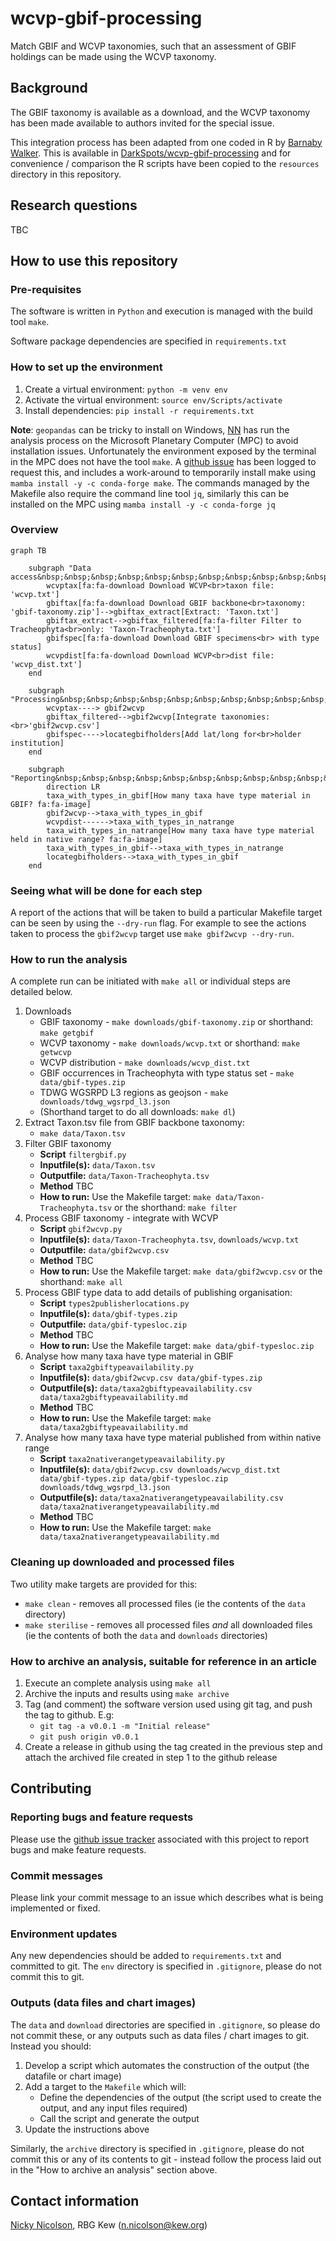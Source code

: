 # wcvp-gbif-processing
Match GBIF and WCVP taxonomies, such that an assessment of GBIF holdings can be made using the WCVP taxonomy.

## Background

The GBIF taxonomy is available as a download, and the WCVP taxonomy has been made available to authors invited for the special issue.

This integration process has been adapted from one coded in R by [Barnaby Walker](https://www.github.com/barnabywalker). This is available in [DarkSpots/wcvp-gbif-processing](https://github.com/DarkSpots/wcvp-gbif-processing) and for convenience / comparison the R scripts have been copied to the `resources` directory in this repository.

## Research questions

TBC

## How to use this repository

### Pre-requisites

The software is written in `Python` and execution is managed with the build tool `make`.

Software package dependencies are specified in `requirements.txt`

### How to set up the environment

1. Create a virtual environment: `python -m venv env`
2. Activate the virtual environment: `source env/Scripts/activate`
3. Install dependencies: `pip install -r requirements.txt`

**Note**: `geopandas` can be tricky to install on Windows, [NN](https://github.com/nickynicolson) has run the analysis process on the Microsoft Planetary Computer (MPC) to avoid installation issues. Unfortunately the environment exposed by the terminal in the MPC does not have the tool `make`. A [github issue](https://github.com/microsoft/PlanetaryComputer/issues/89) has been logged to request this, and includes a work-around to temporarily install make using `mamba install -y -c conda-forge make`. The commands managed by the Makefile also require the command line tool `jq`, similarly this can be installed on the MPC using `mamba install -y -c conda-forge jq`

### Overview
```mermaid
graph TB

    subgraph "Data access&nbsp;&nbsp;&nbsp;&nbsp;&nbsp;&nbsp;&nbsp;&nbsp;&nbsp;&nbsp;&nbsp;&nbsp;&nbsp;&nbsp;&nbsp;&nbsp;&nbsp;&nbsp;&nbsp;&nbsp;&nbsp;&nbsp;&nbsp;&nbsp;&nbsp;&nbsp;&nbsp;&nbsp;&nbsp;&nbsp;&nbsp;&nbsp;&nbsp;&nbsp;&nbsp;&nbsp;&nbsp;&nbsp;&nbsp;&nbsp;&nbsp;&nbsp;&nbsp;&nbsp;&nbsp;&nbsp;&nbsp;&nbsp;&nbsp;&nbsp;&nbsp;&nbsp;&nbsp;&nbsp;&nbsp;&nbsp;&nbsp;&nbsp;&nbsp;&nbsp;&nbsp;&nbsp;&nbsp;&nbsp;&nbsp;&nbsp;&nbsp;&nbsp;&nbsp;&nbsp;&nbsp;&nbsp;&nbsp;&nbsp;&nbsp;&nbsp;&nbsp;&nbsp;&nbsp;&nbsp;&nbsp;&nbsp;&nbsp;&nbsp;&nbsp;&nbsp;&nbsp;&nbsp;&nbsp;&nbsp;&nbsp;&nbsp;&nbsp;&nbsp;&nbsp;&nbsp;&nbsp;&nbsp;&nbsp;&nbsp;&nbsp;&nbsp;&nbsp;&nbsp;&nbsp;&nbsp;&nbsp;&nbsp;&nbsp;&nbsp;&nbsp;&nbsp;&nbsp;&nbsp;&nbsp;&nbsp;&nbsp;&nbsp;&nbsp;&nbsp;&nbsp;&nbsp;&nbsp;&nbsp;&nbsp;&nbsp;&nbsp;&nbsp;&nbsp;&nbsp;&nbsp;&nbsp;&nbsp;&nbsp;&nbsp;&nbsp;&nbsp;&nbsp;&nbsp;&nbsp;&nbsp;&nbsp;&nbsp;&nbsp;&nbsp;&nbsp;&nbsp;&nbsp;&nbsp;&nbsp;&nbsp;&nbsp;&nbsp;&nbsp;&nbsp;&nbsp;&nbsp;&nbsp;&nbsp;&nbsp;&nbsp;&nbsp;&nbsp;&nbsp;&nbsp;&nbsp;&nbsp;&nbsp;&nbsp;&nbsp;&nbsp;&nbsp;&nbsp;&nbsp;&nbsp;&nbsp;&nbsp;&nbsp;&nbsp;&nbsp;&nbsp;&nbsp;&nbsp;&nbsp;&nbsp;&nbsp;&nbsp;&nbsp;&nbsp;&nbsp;&nbsp;"
        wcvptax[fa:fa-download Download WCVP<br>taxon file: 'wcvp.txt']
        gbiftax[fa:fa-download Download GBIF backbone<br>taxonomy: 'gbif-taxonomy.zip']-->gbiftax_extract[Extract: 'Taxon.txt']
        gbiftax_extract-->gbiftax_filtered[fa:fa-filter Filter to Tracheophyta<br>only: 'Taxon-Tracheophyta.txt']
        gbifspec[fa:fa-download Download GBIF specimens<br> with type status]
        wcvpdist[fa:fa-download Download WCVP<br>dist file: 'wcvp_dist.txt']
    end

    subgraph "Processing&nbsp;&nbsp;&nbsp;&nbsp;&nbsp;&nbsp;&nbsp;&nbsp;&nbsp;&nbsp;&nbsp;&nbsp;&nbsp;&nbsp;&nbsp;&nbsp;&nbsp;&nbsp;&nbsp;&nbsp;&nbsp;&nbsp;&nbsp;&nbsp;&nbsp;&nbsp;&nbsp;&nbsp;&nbsp;&nbsp;&nbsp;&nbsp;&nbsp;&nbsp;&nbsp;&nbsp;&nbsp;&nbsp;&nbsp;&nbsp;&nbsp;&nbsp;&nbsp;&nbsp;&nbsp;&nbsp;&nbsp;&nbsp;&nbsp;&nbsp;&nbsp;&nbsp;&nbsp;&nbsp;&nbsp;&nbsp;&nbsp;&nbsp;&nbsp;&nbsp;&nbsp;&nbsp;&nbsp;&nbsp;&nbsp;&nbsp;&nbsp;&nbsp;&nbsp;&nbsp;&nbsp;&nbsp;&nbsp;&nbsp;&nbsp;&nbsp;&nbsp;&nbsp;&nbsp;&nbsp;&nbsp;&nbsp;&nbsp;&nbsp;&nbsp;&nbsp;&nbsp;&nbsp;&nbsp;&nbsp;&nbsp;&nbsp;&nbsp;&nbsp;&nbsp;&nbsp;&nbsp;&nbsp;&nbsp;&nbsp;&nbsp;&nbsp;&nbsp;&nbsp;&nbsp;&nbsp;&nbsp;&nbsp;&nbsp;&nbsp;&nbsp;&nbsp;&nbsp;&nbsp;&nbsp;&nbsp;&nbsp;&nbsp;&nbsp;&nbsp;&nbsp;&nbsp;&nbsp;&nbsp;&nbsp;&nbsp;&nbsp;&nbsp;&nbsp;&nbsp;&nbsp;"
        wcvptax----> gbif2wcvp
        gbiftax_filtered-->gbif2wcvp[Integrate taxonomies:<br>'gbif2wcvp.csv']
        gbifspec---->locategbifholders[Add lat/long for<br>holder institution]
    end

    subgraph "Reporting&nbsp;&nbsp;&nbsp;&nbsp;&nbsp;&nbsp;&nbsp;&nbsp;&nbsp;&nbsp;&nbsp;&nbsp;&nbsp;&nbsp;&nbsp;&nbsp;&nbsp;&nbsp;&nbsp;&nbsp;&nbsp;&nbsp;&nbsp;&nbsp;&nbsp;&nbsp;&nbsp;&nbsp;&nbsp;&nbsp;&nbsp;&nbsp;&nbsp;&nbsp;&nbsp;&nbsp;&nbsp;&nbsp;&nbsp;&nbsp;&nbsp;&nbsp;&nbsp;&nbsp;&nbsp;&nbsp;&nbsp;&nbsp;&nbsp;&nbsp;&nbsp;&nbsp;&nbsp;&nbsp;&nbsp;&nbsp;&nbsp;&nbsp;&nbsp;&nbsp;&nbsp;&nbsp;&nbsp;&nbsp;&nbsp;&nbsp;&nbsp;&nbsp;&nbsp;&nbsp;&nbsp;&nbsp;&nbsp;&nbsp;&nbsp;&nbsp;&nbsp;&nbsp;&nbsp;&nbsp;&nbsp;&nbsp;&nbsp;&nbsp;&nbsp;&nbsp;&nbsp;&nbsp;&nbsp;&nbsp;&nbsp;&nbsp;&nbsp;&nbsp;&nbsp;&nbsp;&nbsp;&nbsp;&nbsp;&nbsp;&nbsp;&nbsp;&nbsp;&nbsp;&nbsp;&nbsp;&nbsp;&nbsp;&nbsp;&nbsp;&nbsp;&nbsp;&nbsp;&nbsp;&nbsp;&nbsp;&nbsp;&nbsp;&nbsp;&nbsp;&nbsp;&nbsp;&nbsp;&nbsp;&nbsp;&nbsp;&nbsp;&nbsp;&nbsp;&nbsp;&nbsp;&nbsp;&nbsp;&nbsp;&nbsp;&nbsp;&nbsp;&nbsp;&nbsp;&nbsp;&nbsp;&nbsp;&nbsp;&nbsp;&nbsp;&nbsp;&nbsp;&nbsp;&nbsp;&nbsp;&nbsp;&nbsp;&nbsp;&nbsp;&nbsp;&nbsp;&nbsp;&nbsp;&nbsp;&nbsp;&nbsp;&nbsp;&nbsp;&nbsp;&nbsp;&nbsp;&nbsp;&nbsp;&nbsp;&nbsp;&nbsp;&nbsp;&nbsp;&nbsp;&nbsp;&nbsp;&nbsp;&nbsp;&nbsp;&nbsp;&nbsp;&nbsp;&nbsp;&nbsp;&nbsp;&nbsp;&nbsp;&nbsp;&nbsp;&nbsp;&nbsp;&nbsp;&nbsp;&nbsp;&nbsp;&nbsp;"
        direction LR
        taxa_with_types_in_gbif[How many taxa have type material in GBIF? fa:fa-image]
        gbif2wcvp-->taxa_with_types_in_gbif
        wcvpdist------>taxa_with_types_in_natrange
        taxa_with_types_in_natrange[How many taxa have type material held in native range? fa:fa-image]
        taxa_with_types_in_gbif-->taxa_with_types_in_natrange
        locategbifholders-->taxa_with_types_in_gbif
    end
```

### Seeing what will be done for each step

A report of the actions that will be taken to build a particular Makefile target can be seen by using the `--dry-run` flag. For example to see the actions taken to process the `gbif2wcvp` target use `make gbif2wcvp --dry-run`.

### How to run the analysis

A complete run can be initiated with `make all` or individual steps are detailed below.

1. Downloads
    - GBIF taxonomy - `make downloads/gbif-taxonomy.zip` or shorthand: `make getgbif`
    - WCVP taxonomy - `make downloads/wcvp.txt` or shorthand: `make getwcvp`
    - WCVP distribution - `make downloads/wcvp_dist.txt`
    - GBIF occurrences in Tracheophyta with type status set - `make data/gbif-types.zip`
    - TDWG WGSRPD L3 regions as geojson - `make downloads/tdwg_wgsrpd_l3.json`
    - (Shorthand target to do all downloads: `make dl`)
1. Extract Taxon.tsv file from GBIF backbone taxonomy:
    - `make data/Taxon.tsv`
1. Filter GBIF taxonomy
    - **Script** `filtergbif.py`
    - **Inputfile(s):** `data/Taxon.tsv`
    - **Outputfile:** `data/Taxon-Tracheophyta.tsv`
    - **Method** TBC
    - **How to run:** Use the Makefile target: `make data/Taxon-Tracheophyta.tsv` or the shorthand: `make filter`
1. Process GBIF taxonomy - integrate with WCVP
    - **Script** `gbif2wcvp.py`
    - **Inputfile(s):** `data/Taxon-Tracheophyta.tsv`, `downloads/wcvp.txt`
    - **Outputfile:** `data/gbif2wcvp.csv`
    - **Method** TBC
    - **How to run:** Use the Makefile target: `make data/gbif2wcvp.csv` or the shorthand: `make all`
1. Process GBIF type data to add details of publishing organisation:
    - **Script** `types2publisherlocations.py`
    - **Inputfile(s):** `data/gbif-types.zip`
    - **Outputfile:** `data/gbif-typesloc.zip`
    - **Method** TBC
    - **How to run:** Use the Makefile target: `make data/gbif-typesloc.zip`
1. Analyse how many taxa have type material in GBIF
    - **Script** `taxa2gbiftypeavailability.py`
    - **Inputfile(s):** `data/gbif2wcvp.csv data/gbif-types.zip`
    - **Outputfile(s):** `data/taxa2gbiftypeavailability.csv data/taxa2gbiftypeavailability.md`
    - **Method** TBC
    - **How to run:** Use the Makefile target: `make data/taxa2gbiftypeavailability.md`
1. Analyse how many taxa have type material published from within native range
    - **Script** `taxa2nativerangetypeavailability.py`
    - **Inputfile(s):** `data/gbif2wcvp.csv downloads/wcvp_dist.txt data/gbif-types.zip data/gbif-typesloc.zip downloads/tdwg_wgsrpd_l3.json`
    - **Outputfile(s):** `data/taxa2nativerangetypeavailability.csv data/taxa2nativerangetypeavailability.md`
    - **Method** TBC
    - **How to run:** Use the Makefile target: `make data/taxa2nativerangetypeavailability.md`

### Cleaning up downloaded and processed files

Two utility make targets are provided for this:

- `make clean` -  removes all processed files (ie the contents of the `data` directory)
- `make sterilise` - removes all processed files *and* all downloaded files (ie the contents of both the `data` and `downloads` directories)

### How to archive an analysis, suitable for reference in an article

1. Execute an complete analysis using `make all`
1. Archive the inputs and results using `make archive`
1. Tag (and comment) the software version used using git tag, and push the tag to github. E.g:
    - `git tag -a v0.0.1 -m "Initial release"`
    - `git push origin v0.0.1`
1. Create a release in github using the tag created in the previous step and attach the archived file created in step 1 to the github release


## Contributing

### Reporting bugs and feature requests

Please use the [github issue tracker](https://github.com/OA-WCVP/wcvp-gbif-processing/issues) associated with this project to report bugs and make feature requests.

### Commit messages

Please link your commit message to an issue which describes what is being implemented or fixed.


### Environment updates

Any new dependencies should be added to `requirements.txt` and committed to git. The `env` directory is specified in `.gitignore`, please do not commit this to git.

### Outputs (data files and chart images)

The `data` and `download` directories are specified in `.gitignore`, so please do not commit these, or any outputs such as data files / chart images to git. Instead you should:

1. Develop a script which automates the construction of the output (the datafile or chart image)
2. Add a target to the `Makefile` which will: 
    - Define the dependencies of the output (the script used to create the output, and any input files required)
    - Call the script and generate the output
3. Update the instructions above

Similarly, the `archive` directory is specified in `.gitignore`, please do not commit this or any of its contents to git - instead follow the process laid out in the "How to archive an analysis" section above.

## Contact information

[Nicky Nicolson](https://github.com/nickynicolson), RBG Kew (n.nicolson@kew.org)

